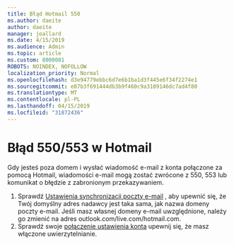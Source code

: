 ```yaml
---
title: Błąd Hotmail 550
ms.author: daeite
author: daeite
manager: joallard
ms.date: 4/15/2019
ms.audience: Admin
ms.topic: article
ms.custom: 8000081
ROBOTS: NOINDEX, NOFOLLOW
localization_priority: Normal
ms.openlocfilehash: d3e94779ebbc6d7e6b1ba1d3f445e6f34f2274e1
ms.sourcegitcommit: e87b3f691444db3b9f460c9a3109146dc7ad4f80
ms.translationtype: MT
ms.contentlocale: pl-PL
ms.lasthandoff: 04/15/2019
ms.locfileid: "31872436"
---
```

# <a name="error-550553-in-outlookcom"></a>Błąd 550/553 w Hotmail

Gdy jesteś poza domem i wysłać wiadomość e-mail z konta połączone za pomocą Hotmail, wiadomości e-mail mogą zostać zwrócone z 550, 553 lub komunikat o błędzie z zabronionym przekazywaniem.
1. Sprawdź [Ustawienia synchronizacji poczty e-mail](https://go.microsoft.com/fwlink/?linkid=2031283) , aby upewnić się, że Twój domyślny adres nadawcy jest taka sama, jak nazwa domeny poczty e-mail. Jeśli masz własnej domeny e-mail uwzględnione, należy go zmienić na adres outlook.com/live.com/hotmail.com.
2. Sprawdź swoje [połączenie ustawienia konta](https://go.microsoft.com/fwlink/?linkid=875264&clcid=0x409) upewnij się, że masz włączone uwierzytelnianie.